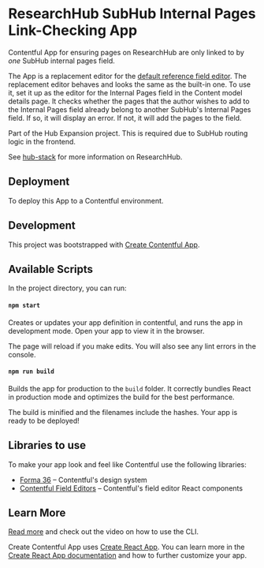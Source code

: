 # ResearchHub SubHub Internal Pages Link-Checking App

Contentful App for ensuring pages on ResearchHub are only linked to by _one_ SubHub internal pages field.

The App is a replacement editor for the [default reference field editor](https://www.contentful.com/developers/docs/extensibility/field-editors/).
The replacement editor behaves and looks the same as the built-in one. To use it, set it up as the editor for the Internal Pages field in the Content model details page.
It checks whether the pages that the author wishes to add to the Internal Pages field already belong to another SubHub's Internal Pages field. If so, it will
display an error. If not, it will add the pages to the field.

Part of the Hub Expansion project. This is required due to SubHub routing logic in the frontend.

See [hub-stack](https://github.com/UoA-eResearch/hub-stack) for more information on ResearchHub.

## Deployment
To deploy this App to a Contentful environment.

## Development
This project was bootstrapped with [Create Contentful App](https://github.com/contentful/create-contentful-app).

## Available Scripts

In the project directory, you can run:

#### `npm start`

Creates or updates your app definition in contentful, and runs the app in development mode.
Open your app to view it in the browser.

The page will reload if you make edits.
You will also see any lint errors in the console.

#### `npm run build`

Builds the app for production to the `build` folder.
It correctly bundles React in production mode and optimizes the build for the best performance.

The build is minified and the filenames include the hashes.
Your app is ready to be deployed!

## Libraries to use

To make your app look and feel like Contentful use the following libraries:

- [Forma 36](https://f36.contentful.com/) – Contentful's design system
- [Contentful Field Editors](https://www.contentful.com/developers/docs/extensibility/field-editors/) – Contentful's field editor React components

## Learn More

[Read more](https://www.contentful.com/developers/docs/extensibility/app-framework/create-contentful-app/) and check out the video on how to use the CLI.

Create Contentful App uses [Create React App](https://create-react-app.dev/). You can learn more in the [Create React App documentation](https://facebook.github.io/create-react-app/docs/getting-started) and how to further customize your app.
